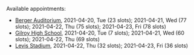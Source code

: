 Available appointments:

* [Berger Auditorium](https://schedulecare.sccgov.org/mychartprd/SignupAndSchedule/EmbeddedSchedule?id=132694&vt=1277&dept=101064003), 2021-04-20, Tue (23 slots); 2021-04-21, Wed (77 slots); 2021-04-22, Thu (75 slots); 2021-04-23, Fri (78 slots)
* [Gilroy High School](https://schedulecare.sccgov.org/mychartprd/SignupAndSchedule/EmbeddedSchedule?id=132980&vt=1277&dept=101064008), 2021-04-20, Tue (7 slots); 2021-04-21, Wed (60 slots); 2021-04-22, Thu (69 slots)
* [Levis Stadium](https://schedulecare.sccgov.org/mychartprd/SignupAndSchedule/EmbeddedSchedule?id=132723&vt=1277&dept=101064004), 2021-04-22, Thu (32 slots); 2021-04-23, Fri (36 slots)
